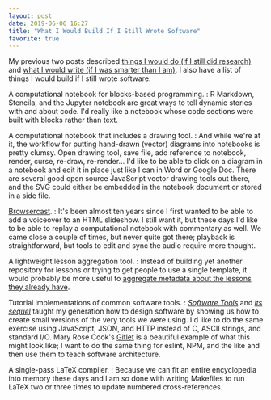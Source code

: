 ```yaml
---
layout: post
date: 2019-06-06 16:27
title: "What I Would Build If I Still Wrote Software"
favorite: true
---
```


My previous two posts described
[things I would do (if I still did research)]({{site.github.url}}/2019/06/05/things-i-would-do.html)
and [what I would write (if I was smarter than I am)]({{site.github.url}}/2019/06/06/what-i-would-write.html).
I also have a list of things I would build if I still wrote software:

A computational notebook for blocks-based programming.
:   R Markdown, Stencila, and the Jupyter notebook are great ways to tell dynamic stories with and about code.
    I'd really like a notebook whose code sections were built with blocks rather than text.

A computational notebook that includes a drawing tool.
:   And while we're at it, the workflow for putting hand-drawn (vector) diagrams into notebooks is pretty clumsy.
    Open drawing tool, save file, add reference to notebook, render, curse, re-draw, re-render...
    I'd like to be able to click on a diagram in a notebook and edit it in place
    just like I can in Word or Google Doc.
    There are several good open source JavaScript vector drawing tools out there,
    and the SVG could either be embedded in the notebook document or stored in a side file.

[Browsercast]({{site.github.url}}/browsercast/).
:   It's been almost ten years since I first wanted to be able to add a voiceover to an HTML slideshow.
    I still want it,
    but these days I'd like to be able to replay a computational notebook with commentary as well.
    We came close a couple of times, but never quite got there;
    playback is straightforward,
    but tools to edit and sync the audio require more thought.

A lightweight lesson aggregation tool.
:   Instead of building yet another repository for lessons or trying to get people to use a single template,
    it would probably be more useful to
    [aggregate metadata about the lessons they already have](https://github.com/gvwilson/harper).

Tutorial implementations of common software tools.
:   *[Software Tools](http://www.amazon.com/Software-Tools-Brian-W-Kernighan/dp/020103669X/)*
    and *[its sequel](http://www.amazon.com/Software-Tools-Pascal-Brian-Kernighan/dp/0201103427/)*
    taught my generation how to design software
    by showing us how to create small versions of the very tools we were using.
    I'd like to do the same exercise using JavaScript, JSON, and HTTP
    instead of C, ASCII strings, and standard I/O.
    Mary Rose Cook's [Gitlet](http://gitlet.maryrosecook.com/) is a beautiful example of what this might look like;
    I want to do the same thing for eslint, NPM, and the like
    and then use them to teach software architecture.

A single-pass LaTeX compiler.
:   Because we can fit an entire encyclopedia into memory these days
    and I am *so* done with writing Makefiles to run LaTeX two or three times
    to update numbered cross-references.
